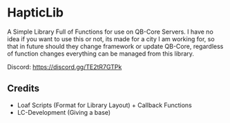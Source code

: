 
# HapticLib

A Simple Library Full of Functions for use on QB-Core Servers. I have no idea if you want to use this or not, its made for a city I am working for, so that in future should they change framework or update QB-Core, regardless of function changes everything can be managed from this library.

Discord: https://discord.gg/TE2tR7GTPk

## Credits

 - Loaf Scripts (Format for Library Layout) + Callback Functions
 - LC-Development (Giving a base)
